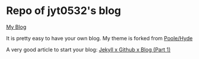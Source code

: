 # Repo of jyt0532's blog

[My Blog](https://jyt0532.github.io/)

It is pretty easy to have your own blog. My theme is forked from [Poole/Hyde](https://github.com/poole/hyde)

A very good article to start your blog: [Jekyll x Github x Blog (Part 1)](https://rhadow.github.io/2015/02/18/Jekyll-x-Github-x-Blog-Part1/)

